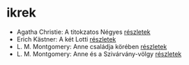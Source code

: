 # ikrek

- Agatha Christie: A titokzatos Négyes [részletek](_details/Agatha%20Christie.md#id_238)
- Erich Kästner: A két Lotti [részletek](_details/Erich%20K%C3%A4stner.md#id_1199)
- L. M. Montgomery: Anne családja körében [részletek](_details/L.%20M.%20Montgomery.md#id_484)
- L. M. Montgomery: Anne és a Szivárvány-völgy [részletek](_details/L.%20M.%20Montgomery.md#id_485)
